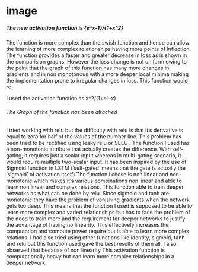 # image
##### The new activation function is {e^x-1}/{1+x^2}
The function is more complex than the swish function and hence can allow the learning of more complex relationships having more points of inflection. The function provides a faster and greater decrease in loss as is shown in the comparision graphs. However
the loss change is not uniform owing to the point that the graph of this function has many more changes in gradients and in non monotonous with a more deeper local minima making the implementation prone to irregular changes in loss. This function would re





I used the activation function as x^2/(1+e^-x)
###### The Graph of the function has been attached
I tried working with relu but the difficulty with relu is that it’s derivative is equal to zero for half of the values of the number line. This problem has been tried to be rectified using leaky relu or SELU . The function I used has a non-monotonic attribute that actually creates the difference. With self-gating, it requires just a scalar input whereas in multi-gating scenario, it would require multiple two-scalar input. It has been inspired by the use of Sigmoid function in LSTM (‘self-gated’ means that the gate is actually the ‘sigmoid’ of activation itself).The function i chose is non linear and non-monotonic which makes it’s various combinations non linear and able to learn non linear and complex relations. This function able to train deeper networks as what can be done by relu. Since sigmoid and tanh are monotonic they have the problem of vanishing gradients when the network gets too deep. This means that the function I used is supposed to be able to learn more complex and varied relationships but has to face the problem of the need to train more and the requirement for deeper networks to justify the advantage of having no linearity. This effectively increases the computation and compute power require but is able to learn more complex relations. I had also tried using other functions like identity, sigmoid, tanh and relu but this function used gave the best results of them all. I also observed that because of non linearity  This activation function is computationally heavy but can learn more complex relationships in a deeper network.
